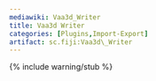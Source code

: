 ```yaml
---
mediawiki: Vaa3d_Writer
title: Vaa3d Writer
categories: [Plugins,Import-Export]
artifact: sc.fiji:Vaa3d\_Writer
---
```


{% include warning/stub %}


 
